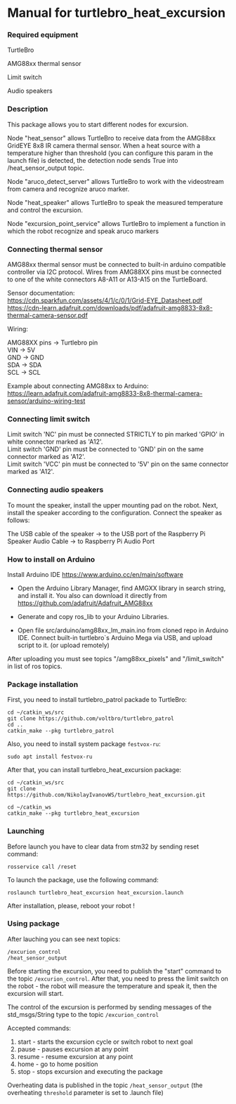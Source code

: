 # Manual for turtlebro_heat_excursion

### Required equipment

TurtleBro

AMG88xx thermal sensor

Limit switch

Audio speakers

### Description

This package allows you to start different nodes for excursion.

Node "heat_sensor" allows TurtleBro to receive data from the AMG88xx GridEYE 8x8 IR camera thermal sensor. When a heat source with a temperature higher than threshold (you can configure this param in the launch file) is detected, the detection node sends True into /heat_sensor_output topic.

Node "aruco_detect_server" allows TurtleBro to work with the videostream from camera and recognize aruco marker.

Node "heat_speaker" allows TurtleBro to speak the measured temperature and control the excursion. 

Node "excursion_point_service" allows TurtleBro to implement a function in which the robot recognize and speak aruco markers


### Connecting thermal sensor

AMG88xx thermal sensor   must be connected to built-in arduino compatible controller via I2C protocol. Wires from AMG88XX pins must be connected to one of the white connectors A8-A11 or A13-A15 on the TurtleBoard.

Sensor documentation:  
https://cdn.sparkfun.com/assets/4/1/c/0/1/Grid-EYE_Datasheet.pdf  
https://cdn-learn.adafruit.com/downloads/pdf/adafruit-amg8833-8x8-thermal-camera-sensor.pdf  

Wiring:  

AMG88XX pins -> Turtlebro pin  
VIN -> 5V  
GND -> GND  
SDA -> SDA  
SCL -> SCL  

Example about connecting AMG88xx to Arduino:  
https://learn.adafruit.com/adafruit-amg8833-8x8-thermal-camera-sensor/arduino-wiring-test  


### Connecting limit switch

Limit switch 'NC' pin must be connected STRICTLY to pin marked 'GPIO' in  white connector marked as 'A12'.   
Limit switch 'GND' pin must be connected to 'GND' pin on the same connector marked as 'A12'.  
Limit switch 'VCC' pin must be connected to '5V' pin on the same connector marked as 'A12'.  

### Connecting audio speakers

To mount the speaker, install the upper mounting pad on the robot. Next, install the speaker according to the configuration. Connect the speaker as follows:

The USB cable of the speaker -> to the USB port of the Raspberry Pi
Speaker Audio Cable -> to Raspberry Pi Audio Port

### How to install on Arduino

Install Arduino IDE https://www.arduino.cc/en/main/software  
 - Open the Arduino Library Manager, find AMGXX library in search string, and install it. You also can download it directly from https://github.com/adafruit/Adafruit_AMG88xx  

 - Generate and copy ros_lib to your Arduino Libraries.

 - Open file src/arduino/amg88xx_lm_main.ino from cloned repo in Arduino IDE.
Connect built-in turtlebro`s Arduino Mega via USB, and upload script to it.
(or upload remotely)

After uploading you must see topics "/amg88xx_pixels" and "/limit_switch" in list of ros topics.

### Package installation

First, you need to install turtlebro_patrol packade to TurtleBro:

```
cd ~/catkin_ws/src
git clone https://github.com/voltbro/turtlebro_patrol
cd ..
catkin_make --pkg turtlebro_patrol
```
Also, you need to install system package ```festvox-ru```:

```
sudo apt install festvox-ru
```

After that, you can install turtlebro_heat_excursion package:

```
cd ~/catkin_ws/src
git clone https://github.com/NikolayIvanovWS/turtlebro_heat_excursion.git

cd ~/catkin_ws
catkin_make --pkg turtlebro_heat_excursion
```

### Launching

Before launch you have to clear data from stm32 by sending reset command:

```
rosservice call /reset
```
To launch the package, use the following command:
```
roslaunch turtlebro_heat_excursion heat_excursion.launch
```
After installation, please, reboot your robot ! 

### Using package

After lauching you can see next topics:

```
/excurion_control
/heat_sensor_output
```

Before starting the excursion, you need to publish the "start" command to the topic ```/excurion_control```. After that, you need to press the limit switch on the robot - the robot will measure the temperature and speak it, then the excursion will start.

The control of the excursion is performed by sending messages of the std_msgs/String type to the topic ```/excurion_control```

Accepted commands:
1. start - starts the excursion cycle or switch robot to next goal
2. pause - pauses excursion at any point
3. resume - resume excursion at any point
4. home - go to home position
5. stop - stops excursion and executing the package

Overheating data is published in the topic ```/heat_sensor_output``` (the overheating ```threshold``` parameter is set to .launch file)
